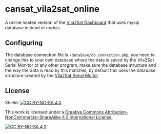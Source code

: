 # cansat_vila2sat_online
A online hosted verison of the [Vila2Sat Dashboard](https://github.com/abyssxd/cansat_vila2sat) that uses mysql database instead of nodejs.

## Configuring
The database connection file is `/database/db_connection.php`, you need to change this to your own database where the data is saved by the Vila2Sat Serial Monitor or any other program, make sure the database structure and the way the data is read by this matches, by default this uses the database structure created by the [Vila2Sat Serial Moitor](https://github.com/abyssxd/vila2sat_serial)

## License
Shield: [![CC BY-NC-SA 4.0][cc-by-nc-sa-shield]][cc-by-nc-sa]

This work is licensed under a
[Creative Commons Attribution-NonCommercial-ShareAlike 4.0 International License][cc-by-nc-sa].

[![CC BY-NC-SA 4.0][cc-by-nc-sa-image]][cc-by-nc-sa]

[cc-by-nc-sa]: http://creativecommons.org/licenses/by-nc-sa/4.0/
[cc-by-nc-sa-image]: https://licensebuttons.net/l/by-nc-sa/4.0/88x31.png
[cc-by-nc-sa-shield]: https://img.shields.io/badge/License-CC%20BY--NC--SA%204.0-lightgrey.svg
